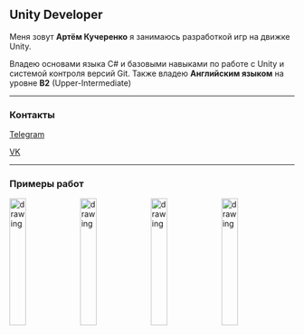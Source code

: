 ## Unity Developer
Меня зовут **Артём Кучеренко** я занимаюсь разработкой игр на движке Unity.

Владею основами языка C# и базовыми навыками по работе с Unity и системой контроля версий Git. Также владею **Английским языком** на уровне **B2** (Upper-Intermediate)

***

### Контакты

[Telegram](https://t.me/Happy_Cha0s)

[VK](https://vk.com/happy_cha0s)

***

### Примеры работ

<div>
  <img src="Pir_1.gif" alt="drawing" width="24%"/>
  <img src="Pir_3.gif" alt="drawing" width="24%"/>
  <img src="Pir_5.gif" alt="drawing" width="24%"/>
  <img src="Pir_4.gif" alt="drawing" width="24%"/>
</div>
